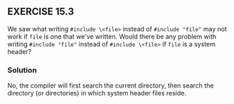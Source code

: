 ## EXERCISE 15.3
We saw what writing `#include \<file>` instead of `#include "file"` may not work if `file` is one that we've written.  Would there be any problem with writing `#include "file"` instead of `#include \<file>` if `file` is a system header?

### Solution
No, the compiler will first search the current directory, then search the directory (or directories) in which system header files reside.
